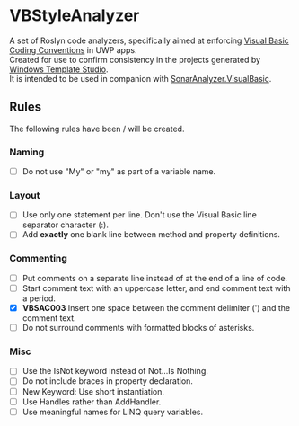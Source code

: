 # VBStyleAnalyzer

A set of Roslyn code analyzers, specifically aimed at enforcing [Visual Basic Coding Conventions](https://docs.microsoft.com/en-us/dotnet/visual-basic/programming-guide/program-structure/coding-conventions) in UWP apps.  
Created for use to confirm consistency in the projects generated by [Windows Template Studio](https://github.com/Microsoft/WindowsTemplateStudio).  
It is intended to be used in companion with [SonarAnalyzer.VisualBasic](https://www.nuget.org/packages/SonarAnalyzer.VisualBasic/).

## Rules

The following rules have been / will be created.

### Naming

- [ ] Do not use "My" or "my" as part of a variable name.

### Layout

- [ ] Use only one statement per line. Don't use the Visual Basic line separator character (:).
- [ ] Add **exactly** one blank line between method and property definitions.

### Commenting

- [ ] Put comments on a separate line instead of at the end of a line of code.
- [ ] Start comment text with an uppercase letter, and end comment text with a period.
- [x] **VBSAC003** Insert one space between the comment delimiter (') and the comment text.
- [ ] Do not surround comments with formatted blocks of asterisks.

### Misc

- [ ] Use the IsNot keyword instead of Not...Is Nothing.
- [ ] Do not include braces in property declaration.
- [ ] New Keyword: Use short instantiation.
- [ ] Use Handles rather than AddHandler.
- [ ] Use meaningful names for LINQ query variables.
